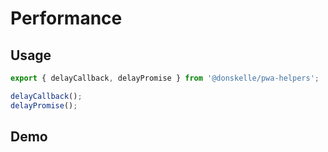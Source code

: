 # Performance

## Usage

```ts
export { delayCallback, delayPromise } from '@donskelle/pwa-helpers';

delayCallback();
delayPromise();
```

## Demo
